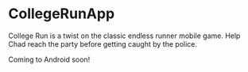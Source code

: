 # CollegeRunApp
College Run is a twist on the classic endless runner mobile game. Help Chad reach the party before getting caught by the police.

Coming to Android soon!
